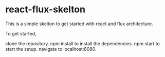 # react-flux-skelton
This is a simple skelton to get started with react and flux architecture. 

To get started,

clone the repository.
npm install to install the dependencies.
npm start to start the setup.
navigate to localhost:8080.
